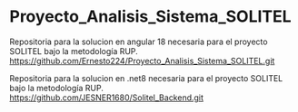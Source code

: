 # Proyecto_Analisis_Sistema_SOLITEL
Repositoria para la solucion en angular 18 necesaria para el proyecto SOLITEL bajo la metodología RUP.
https://github.com/Ernesto224/Proyecto_Analisis_Sistema_SOLITEL.git

Repositoria para la solucion en .net8 necesaria para el proyecto SOLITEL bajo la metodología RUP.
https://github.com/JESNER1680/Solitel_Backend.git
